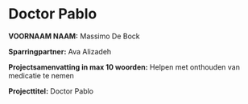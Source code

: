 # Doctor Pablo

**VOORNAAM NAAM:** Massimo De Bock

**Sparringpartner:** Ava Alizadeh

**Projectsamenvatting in max 10 woorden:** Helpen met onthouden van medicatie te nemen

**Projecttitel:** Doctor Pablo
